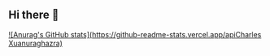 ## Hi there 👋  
[![Anurag's GitHub stats](https://github-readme-stats.vercel.app/apiCharles Xuanuraghazra)](https://github.com/anuraghazra/github-readme-stats)
